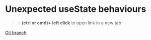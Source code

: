 # Unexpected useState behaviours 


> :bulb: **(ctrl or cmd)+ left click** to open link in a new tab 

[Git branch](https://github.com/codiku/react-native-introduction/tree/009-EN-state-strange-behaviours)